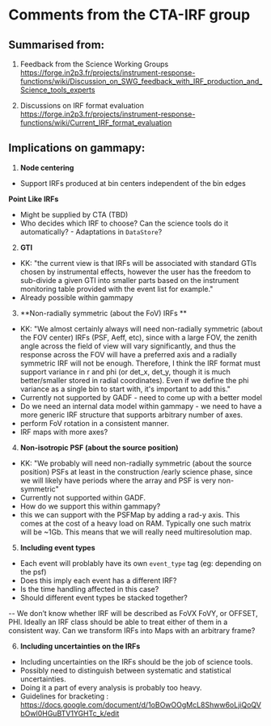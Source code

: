 # Comments from the CTA-IRF group

## Summarised from:
1. Feedback from the Science Working Groups 
https://forge.in2p3.fr/projects/instrument-response-functions/wiki/Discussion_on_SWG_feedback_with_IRF_production_and_Science_tools_experts

2. Discussions on IRF format evaluation
https://forge.in2p3.fr/projects/instrument-response-functions/wiki/Current_IRF_format_evaluation

## Implications on gammapy:

1. **Node centering**
-  Support IRFs produced at bin centers independent of the bin edges

**Point Like IRFs**
- Might be supplied by CTA (TBD)
- Who decides which IRF to choose? Can the science tools do it automatically? - Adaptations in `DataStore`?

2. **GTI**
- KK:  "the current view is that IRFs will be associated with standard GTIs chosen by instrumental effects, 
however the user has the freedom to sub-divide a given GTI into smaller parts based on the instrument monitoring table provided
with the event list for example."
- Already possible within gammapy

3. **Non-radially symmetric (about the FoV) IRFs **
- KK: "We almost certainly always will need non-radially symmetric (about the FOV center)  IRFs (PSF, Aeff, etc), since with a large FOV, 
the zenith angle across the field of view will vary significantly, 
and thus the response across the FOV will have a preferred axis and a radially symmetric IRF will not be enough.
Therefore, I think the IRF format must support variance in r and phi (or det_x, det_y, though it is much better/smaller stored in radial coordinates). 
Even if we define the phi variance as a single bin to start with, it's important to add this."
- Currently not supported by GADF - need to come up with a better model
- Do we need an internal data model within gammapy - we need to have a more generic IRF structure that supports arbitrary number of axes.
- perform FoV rotation in a consistent manner.
- IRF maps with more axes?

4. **Non-isotropic PSF (about the source position)**
- KK: "We probably will need non-radially  symmetric (about the source position) PSFs at least in the construction /early science phase, 
since we will likely have periods where the array and PSF is very non-symmetric"
- Currently not supported within GADF.
- How do we support this within gammapy?
- this we can support with the PSFMap by adding a rad-y axis. This comes at the cost of a heavy load on RAM. 
Typically one such matrix will be ~1Gb. This means that we will really need multiresolution map.

5. **Including event types**
- Each event will problably have its own `event_type` tag (eg: depending on the psf)
- Does this imply each event has a different IRF?
- Is the time handling affected in this case?
- Should different event types be stacked together?

-- We don’t know whether IRF will be described as FoVX FoVY, or OFFSET, PHI. 
Ideally an IRF class should be able to treat either of them in a consistent way.
Can we transform IRFs into Maps with an arbitrary frame?

6. **Including uncertainties on the IRFs**
- Including uncertainties on the IRFs should be the job of science tools.
- Possibly need to distinguish between systematic and statistical uncertainties.
- Doing it a part of every analysis is probably too heavy. 
- Guidelines for bracketing : https://docs.google.com/document/d/1oBOwOOgMcL8Shww6oLjiQoQVbOwl0HGuBTV1YGHTc_k/edit
